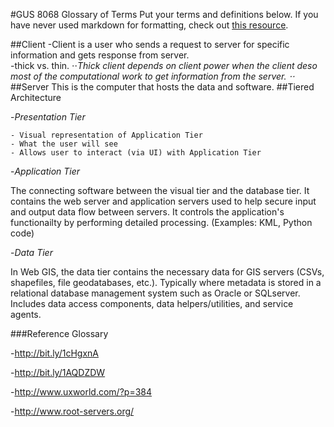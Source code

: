 #GUS 8068 Glossary of Terms
Put your terms and definitions below. If you have never used markdown for formatting, check out [this resource](https://github.com/adam-p/markdown-here/wiki/Markdown-Cheatsheet).

##Client
-Client is a user who sends a request to server for specific information and gets response from server.  
-thick vs. thin. 
⋅⋅*Thick client depends on  client power when the client deso most of the computational work to get information from the server.
⋅⋅*
##Server
This is the computer that hosts the data and software.
##Tiered Architecture

-*Presentation Tier*

    - Visual representation of Application Tier
    - What the user will see
    - Allows user to interact (via UI) with Application Tier
  
-*Application Tier*

The connecting software between the visual tier and the database tier. It contains the web server and application servers used to help secure input and output data flow between servers. It controls the application's functionailty by performing detailed processing. (Examples: KML, Python code)

-*Data Tier*

In Web GIS, the data tier contains the necessary data for GIS servers (CSVs, shapefiles, file geodatabases, etc.). Typically where metadata is stored in a relational database management system such as Oracle or SQLserver. Includes data access components, data helpers/utilities, and service agents. 

###Reference Glossary

-http://bit.ly/1cHgxnA

-http://bit.ly/1AQDZDW

-http://www.uxworld.com/?p=384

-http://www.root-servers.org/
